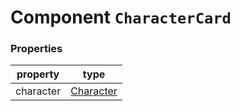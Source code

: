 # Component `CharacterCard`

### Properties
| property  | type      |
|-----------|-----------|
| character | [Character](https://github.com/gogabidzia/sw-explorer/blob/main/src/external/swapi/index.ts) |
